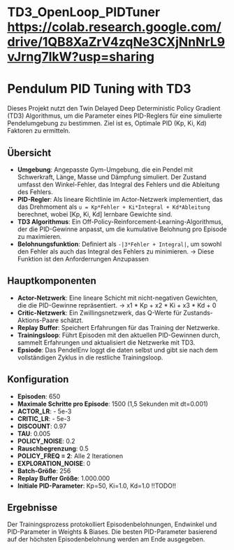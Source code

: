 # TD3_OpenLoop_PIDTuner https://colab.research.google.com/drive/1QB8XaZrV4zqNe3CXjNnNrL9vJrng7IkW?usp=sharing
# Pendulum PID Tuning with TD3

Dieses Projekt nutzt den Twin Delayed Deep Deterministic Policy Gradient (TD3) Algorithmus, um die Parameter eines PID-Reglers für eine simulierte Pendelumgebung zu bestimmen. Ziel ist es, Optimale PID (Kp, Ki, Kd) Faktoren zu ermitteln.
## Übersicht

- **Umgebung**: Angepasste Gym-Umgebung, die ein Pendel mit  Schwerkraft, Länge, Masse und Dämpfung simuliert. Der Zustand umfasst den Winkel-Fehler, das Integral des Fehlers und die Ableitung des Fehlers.
- **PID-Regler**: Als lineare Richtlinie im Actor-Netzwerk implementiert, das das Drehmoment als `u = Kp*Fehler + Ki*Integral + Kd*Ableitung` berechnet, wobei \[Kp, Ki, Kd\] lernbare Gewichte sind.
- **TD3 Algorithmus**: Ein Off-Policy-Reinforcement-Learning-Algorithmus, der die PID-Gewinne anpasst, um die kumulative Belohnung pro Episode zu maximieren. 
- **Belohnungsfunktion**: Definiert als `-|3*Fehler + Integral|`, um sowohl den Fehler als auch das Integral des Fehlers zu minimieren. -> Diese Funktion ist den Anforderrungen Anzupassen

## Hauptkomponenten

- **Actor-Netzwerk**: Eine lineare Schicht mit nicht-negativen Gewichten, die die PID-Gewinne repräsentiert. ->  x1 * Kp + x2 * Ki + x3 * Kd + 0
- **Critic-Netzwerk**: Ein Zwillingsnetzwerk, das Q-Werte für Zustands-Aktions-Paare schätzt.
- **Replay Buffer**: Speichert Erfahrungen für das Training der Netzwerke.
- **Trainingsloop**: Führt Episoden mit den aktuellen PID-Gewinnen durch, sammelt Erfahrungen und aktualisiert die Netzwerke mit TD3.
- **Epsiode**: Das PendelEnv loggt die daten selbst und gibt sie nach dem vollständigen Zyklus in die restliche Trainingsloop.

## Konfiguration

- **Episoden**: 650
- **Maximale Schritte pro Episode**: 1500 (1,5 Sekunden mit dt=0.001)
- **ACTOR_LR**:  - 5e-3
- **CRITIC_LR**: - 5e-3
- **DISCOUNT**: 0.97
- **TAU**: 0.005
- **POLICY_NOISE**: 0.2
- **Rauschbegrenzung**: 0.5
- **POLICY_FREQ = 2**: Alle 2 Iterationen
- **EXPLORATION_NOISE**: 0
- **Batch-Größe**: 256
- **Replay Buffer Größe**: 1.000.000
- **Initiale PID-Parameter**: Kp=50, Ki=1.0, Kd=1.0  !!TODO!!


## Ergebnisse

Der Trainingsprozess protokolliert Episodenbelohnungen, Endwinkel und PID-Parameter in Weights & Biases. Die besten PID-Parameter basierend auf der höchsten Episodenbelohnung werden am Ende ausgegeben.
